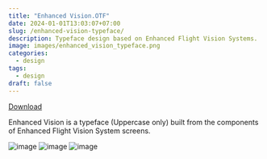 ```yaml
---
title: "Enhanced Vision.OTF"
date: 2024-01-01T13:03:07+07:00
slug: /enhanced-vision-typeface/
description: Typeface design based on Enhanced Flight Vision Systems.
image: images/enhanced_vision_typeface.png
categories:
  - design
tags:
  - design
draft: false
---
```


[Download](/EnhancedVisionSans-Regular.otf)

Enhanced Vision is a typeface (Uppercase only) built from the components of Enhanced Flight Vision System screens.

![image](/images/efvs1.png)
![image](/images/efvs2.png)
![image](/images/efvs3.png)
